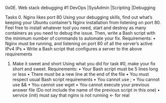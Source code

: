 0x0E. Web stack debugging #1
DevOps                   |SysAdmin                |Scripting                      |Debugging


Tasks
0. Nginx likes port 80
Using your debugging skills, find out what’s keeping your Ubuntu container’s Nginx installation from listening on port 80. Feel free to install whatever tool you need, start and destroy as many containers as you need to debug the issue. Then, write a Bash script with the minimum number of commands to automate your fix.
Requirements:
•	Nginx must be running, and listening on port 80 of all the server’s active IPv4 IPs
•	Write a Bash script that configures a server to the above requirements


1. Make it sweet and short
Using what you did for task #0, make your fix short and sweet.
Requirements:
•	Your Bash script must be 5 lines long or less
•	There must be a new line at the end of the file
•	You must respect usual Bash script requirements
•	You cannot use ;
•	You cannot use &&
•	You cannot use wget
•	You cannot execute your previous answer file (Do not include the name of the previous script in this one)
•	service (init) must say that nginx is not running ← for real


